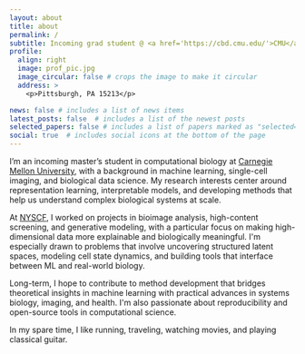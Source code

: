 ```yaml
---
layout: about
title: about
permalink: /
subtitle: Incoming grad student @ <a href='https://cbd.cmu.edu/'>CMU</a> <-- data science @ <a href='https://www.nyscf.org/research-institute/'>NYSCF</a> <-- math/cs @ <a href='https://drexel.edu/'>Drexel</a>
profile:
  align: right
  image: prof_pic.jpg
  image_circular: false # crops the image to make it circular
  address: >
    <p>Pittsburgh, PA 15213</p>

news: false # includes a list of news items
latest_posts: false  # includes a list of the newest posts
selected_papers: false # includes a list of papers marked as "selected={true}"
social: true  # includes social icons at the bottom of the page
---
```


I’m an incoming master’s student in computational biology at [Carnegie Mellon University](https://cbd.cmu.edu/), with a background in machine learning, single-cell imaging, and biological data science. My research interests center around representation learning, interpretable models, and developing methods that help us understand complex biological systems at scale.

At [NYSCF](https://nyscf.org/research-institute/), I worked on projects in bioimage analysis, high-content screening, and generative modeling, with a particular focus on making high-dimensional data more explainable and biologically meaningful. I'm especially drawn to problems that involve uncovering structured latent spaces, modeling cell state dynamics, and building tools that interface between ML and real-world biology.

Long-term, I hope to contribute to method development that bridges theoretical insights in machine learning with practical advances in systems biology, imaging, and health. I'm also passionate about reproducibility and open-source tools in computational science.

In my spare time, I like running, traveling, watching movies, and playing classical guitar.